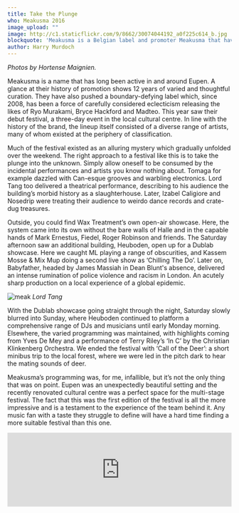 ```yaml
---
title: Take the Plunge
who: Meakusma 2016
image_upload: ""
image: http://c1.staticflickr.com/9/8662/30074044192_a0f225c614_b.jpg
blockquote: 'Meakusma is a Belgian label and promoter Meakusma that have long been active in and around Eupen. This year saw their debut festival, a three-day event in the local cultural centre. The lineup itself represented a diaspora of artists, many of whom existed at the periphery of classification. '
author: Harry Murdoch
---
```

_Photos by Hortense Maignien._

Meakusma is a name that has long been active in and around Eupen. A glance at their history of promotion shows 12 years of varied and thoughtful curation. They have also pushed a boundary-defying label which, since 2008, has been a force of carefully considered eclecticism releasing the likes of Ryo Murakami, Bryce Hackford and Madteo. This year saw their debut festival, a three-day event in the local cultural centre. In line with the history of the brand, the lineup itself consisted of a diverse range of artists, many of whom existed at the periphery of classification.

Much of the festival existed as an alluring mystery which gradually unfolded over the weekend. The right approach to a festival like this is to take the plunge into the unknown. Simply allow oneself to be consumed by the incidental performances and artists you know nothing about. Tomaga for example dazzled with Can-esque grooves and warbling electronics. Lord Tang too delivered a theatrical performance, describing to his audience the building’s morbid history as a slaughterhouse. Later, Izabel Caligiore and Nosedrip were treating their audience to weirdo dance records and crate-dug treasures.

Outside, you could find Wax Treatment’s own open-air showcase. Here, the system came into its own without the bare walls of Halle and in the capable hands of Mark Ernestus, Fiedel, Roger Robinson and friends. The Saturday afternoon saw an additional building, Heuboden, open up for a Dublab showcase. Here we caught ML playing a range of obscurities, and Kassem Mosse & Mix Mup doing a second live show as ‘Chilling The Do’. Later on, Babyfather, headed by James Massiah in Dean Blunt's absence, delivered an intense rumination of police violence and racism in London. An acutely sharp production on a local experience of a global epidemic. 

![meak](http://c6.staticflickr.com/6/5162/30103911981_85a636b1ea_b.jpg)
_Lord Tang_
 
With the Dublab showcase going straight through the night, Saturday slowly blurred into Sunday, where Heuboden continued to platform a comprehensive range of DJs and musicians until early Monday morning. Elsewhere, the varied programming was maintained, with highlights coming from Yves De Mey and a performance of Terry Riley’s ‘In C’ by the Christian Klinkenberg Orchestra. We ended the festival with ‘Call of the Deer’: a short minibus trip to the local forest, where we were led in the pitch dark to hear the mating sounds of deer. 
 
Meakusma’s programming was, for me, infallible, but it’s not the only thing that was on point. Eupen was an unexpectedly beautiful setting and the recently renovated cultural centre was a perfect space for the multi-stage festival. The fact that this was the first edition of the festival is all the more impressive and is a testament to the experience of the team behind it. Any music fan with a taste they struggle to define will have a hard time finding a more suitable festival than this one. 
 
<iframe width="100%" height="166" scrolling="no" frameborder="no" src="https://w.soundcloud.com/player/?url=https%3A//api.soundcloud.com/tracks/281765249&color=000000&auto_play=false&hide_related=false&show_comments=true&show_user=true&show_reposts=false"></iframe>